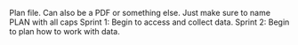 Plan file. Can also be a PDF or something else. Just make sure to name PLAN with all caps
Sprint 1: Begin to access and collect data.
Sprint 2: Begin to plan how to work with data.